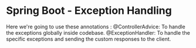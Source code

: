 # Spring Boot - Exception Handling


Here we're going to use these annotations :
@ControllerAdvice: To handle the exceptions globally inside codebase.
@ExceptionHandler: To handle the specific exceptions and sending the custom responses to the client.



